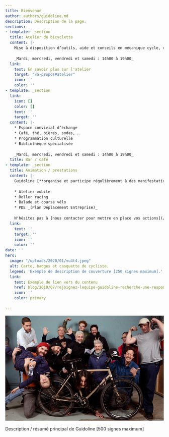 ```yaml
---
title: Bienvenue
author: authors/guidoline.md
description: Description de la page.
sections:
- template: _section
  title: Atelier de bicyclette
  content: |-
    Mise à disposition d’outils, aide et conseils en mécanique cycle, vente de vélos et pièces détachées

    _Mardi, mercredi, vendredi et samedi : 14h00 à 19h00_
  link:
    text: En savoir plus sur l'atelier
    target: "/a-propos#atelier"
    icon: ''
    color: ''
- template: _section
  link:
    icon: []
    color: []
    text: ''
    target: ''
  content: |-
    * Espace convivial d’échange
    * Café, thé, bières, sodas, …
    * Programmation culturelle
    * Bibliothèque spécialisée

    _Mardi, mercredi, vendredi et samedi : 14h00 à 19h00_
  title: Bar / café
- template: _section
  title: Animation / prestations
  content: |-
    Guidoline [**organise et participe régulièrement à des manifestations**](/blog/animations) pour donner son regard sur la **culture vélo**.

    * Atelier mobile
    * Roller racing
    * Balade et course vélo
    * PDE _(Plan Déplacement Entreprise)_

    N'hésitez pas à [nous contacter pour mettre en place vos actions](/a-propos#prestations).
  link:
    text: ''
    target: ''
    icon: ''
    color: ''
date: ''
hero:
  image: "/uploads/2020/01/vu4t4.jpeg"
  alt: Carte, badges et casquette de cycliste.
  legend: 'Exemple de description de couverture [250 signes maximum].'
  link:
    text: Exemple de lien vers du contenu
    href: blog/2019/07/rejoignez-lequipe-guidoline-recherche-une-responsable-datelier
    icon: ''
    color: primary

---
```

![L'équipe de Guidoline](/uploads/2020/01/equipe-guidoline.jpg)

Description / résumé principal de Guidoline \[500 signes maximum\]